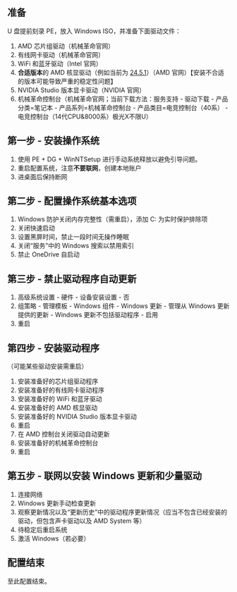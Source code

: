 ## 准备

U 盘提前刻录 PE，放入 Windows ISO，并准备下面驱动文件：

1. AMD 芯片组驱动（机械革命官网）
2. 有线网卡驱动（机械革命官网）
3. WiFi 和蓝牙驱动（Intel 官网）
4. **合适版本**的 AMD 核显驱动（例如当前为 [24.5.1](https://www.amd.com/en/resources/support-articles/release-notes/RN-RAD-WIN-24-5-1.html)）（AMD 官网）【安装不合适的版本可能导致严重的稳定性问题】
5. NVIDIA Studio 版本显卡驱动（NVIDIA 官网）
6. 机械革命控制台（机械革命官网；当前下载方法：服务支持 - 驱动下载 - 产品分类=笔记本 - 产品系列=机械革命控制台 - 产品类目=电竞控制台（40系） - 电竞控制台（14代CPU&8000系）极光X不限U）

## 第一步 - 安装操作系统

1. 使用 PE + DG + WinNTSetup 进行手动系统释放以避免引导问题。
2. 重启配置系统，注意**不要联网**，创建本地账户
3. 进桌面后保持断网

## 第二步 - 配置操作系统基本选项

1. Windows 防护关闭内存完整性（需重启），添加 C: 为实时保护排除项
2. 关闭快速启动
3. 设置黑屏时间，禁止一段时间无操作睡眠
4. 关闭“服务”中的 Windows 搜索以禁用索引
5. 禁止 OneDrive 自启动

 ## 第三步 - 禁止驱动程序自动更新

 1. 高级系统设置 - 硬件 - 设备安装设置 - 否
 2. 组策略 - 管理模板 - Windows 组件 - Windows 更新 - 管理从 Windows 更新提供的更新 - Windows 更新不包括驱动程序 - 启用
 3. 重启

## 第四步 - 安装驱动程序

（可能某些驱动安装需重启）

1. 安装准备好的芯片组驱动程序
2. 安装准备好的有线网卡驱动程序
3. 安装准备好的 WiFi 和蓝牙驱动
4. 安装准备好的 AMD 核显驱动
5. 安装准备好的 NVIDIA Studio 版本显卡驱动
6. 重启
7. 在 AMD 控制台关闭驱动自动更新
8. 安装准备好的机械革命控制台
9. 重启

## 第五步 - 联网以安装 Windows 更新和少量驱动

1. 连接网络
2. Windows 更新手动检查更新
3. 观察更新情况以及“更新历史”中的驱动程序更新情况（应当不包含已经安装的驱动，但包含声卡驱动以及 AMD System 等）
4. 待稳定后重启系统
5. 激活 Windows（若必要）

## 配置结束

至此配置结束。
